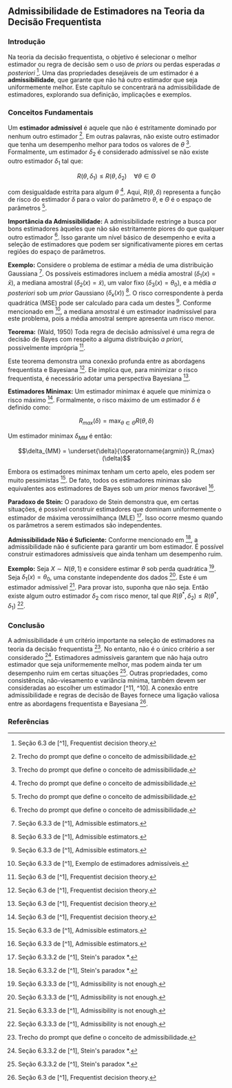 ## Admissibilidade de Estimadores na Teoria da Decisão Frequentista

### Introdução
Na teoria da decisão frequentista, o objetivo é selecionar o melhor estimador ou regra de decisão sem o uso de *priors* ou perdas esperadas *a posteriori* [^6]. Uma das propriedades desejáveis de um estimador é a **admissibilidade**, que garante que não há outro estimador que seja uniformemente melhor. Este capítulo se concentrará na admissibilidade de estimadores, explorando sua definição, implicações e exemplos.

### Conceitos Fundamentais

Um **estimador admissível** é aquele que não é estritamente dominado por nenhum outro estimador [^texto base]. Em outras palavras, não existe outro estimador que tenha um desempenho melhor para todos os valores de $\theta$ [^texto base]. Formalmente, um estimador $\delta_2$ é considerado admissível se não existe outro estimador $\delta_1$ tal que:

$$R(\theta, \delta_1) \leq R(\theta, \delta_2) \quad \forall \theta \in \Theta$$

com desigualdade estrita para algum $\theta$ [^texto base]. Aqui, $R(\theta, \delta)$ representa a função de risco do estimador $\delta$ para o valor do parâmetro $\theta$, e $\Theta$ é o espaço de parâmetros [^texto base].

**Importância da Admissibilidade:** A admissibilidade restringe a busca por bons estimadores àqueles que não são estritamente piores do que qualquer outro estimador [^texto base]. Isso garante um nível básico de desempenho e evita a seleção de estimadores que podem ser significativamente piores em certas regiões do espaço de parâmetros.

**Exemplo:**
Considere o problema de estimar a média de uma distribuição Gaussiana [^7]. Os possíveis estimadores incluem a média amostral ($\delta_1(x) = \bar{x}$), a mediana amostral ($\delta_2(x) = \tilde{x}$), um valor fixo ($\delta_3(x) = \theta_0$), e a média *a posteriori* sob um *prior* Gaussiano ($\delta_\kappa(x)$) [^7]. O risco correspondente à perda quadrática (MSE) pode ser calculado para cada um destes [^7]. Conforme mencionado em [^8], a mediana amostral é um estimador inadmissível para este problema, pois a média amostral sempre apresenta um risco menor.

**Teorema:** (Wald, 1950) Toda regra de decisão admissível é uma regra de decisão de Bayes com respeito a alguma distribuição *a priori*, possivelmente imprópria [^6].

Este teorema demonstra uma conexão profunda entre as abordagens frequentista e Bayesiana [^6]. Ele implica que, para minimizar o risco frequentista, é necessário adotar uma perspectiva Bayesiana [^6].

**Estimadores Minimax:** Um estimador minimax é aquele que minimiza o risco máximo [^6]. Formalmente, o risco máximo de um estimador $\delta$ é definido como:

$$R_{max}(\delta) = \max_{\theta \in \Theta} R(\theta, \delta)$$

Um estimador minimax $\delta_{MM}$ é então:

$$\delta_{MM} = \underset{\delta}{\operatorname{argmin}} R_{max}(\delta)$$

Embora os estimadores minimax tenham um certo apelo, eles podem ser muito pessimistas [^7]. De fato, todos os estimadores minimax são equivalentes aos estimadores de Bayes sob um *prior* menos favorável [^7].

**Paradoxo de Stein:** O paradoxo de Stein demonstra que, em certas situações, é possível construir estimadores que dominam uniformemente o estimador de máxima verossimilhança (MLE) [^9]. Isso ocorre mesmo quando os parâmetros a serem estimados são independentes.

**Admissibilidade Não é Suficiente:** Conforme mencionado em [^9], a admissibilidade não é suficiente para garantir um bom estimador. É possível construir estimadores admissíveis que ainda tenham um desempenho ruim.

**Exemplo:** Seja $X \sim N(\theta, 1)$ e considere estimar $\theta$ sob perda quadrática [^10]. Seja $\delta_1(x) = \theta_0$, uma constante independente dos dados [^10]. Este é um estimador admissível [^10]. Para provar isto, suponha que não seja. Então existe algum outro estimador $\delta_2$ com risco menor, tal que $R(\theta^*, \delta_2) \leq R(\theta^*, \delta_1)$ [^10].

### Conclusão

A admissibilidade é um critério importante na seleção de estimadores na teoria da decisão frequentista [^texto base]. No entanto, não é o único critério a ser considerado [^9]. Estimadores admissíveis garantem que não haja outro estimador que seja uniformemente melhor, mas podem ainda ter um desempenho ruim em certas situações [^9]. Outras propriedades, como consistência, não-viesamento e variância mínima, também devem ser consideradas ao escolher um estimador [^11, ^10]. A conexão entre admissibilidade e regras de decisão de Bayes fornece uma ligação valiosa entre as abordagens frequentista e Bayesiana [^6].

### Referências
[^texto base]: Trecho do prompt que define o conceito de admissibilidade.
[^6]: Seção 6.3 de [^1], Frequentist decision theory.
[^7]: Seção 6.3.3 de [^1], Admissible estimators.
[^8]: Seção 6.3.3 de [^1], Exemplo de estimadores admissíveis.
[^9]: Seção 6.3.3.2 de [^1], Stein's paradox *.
[^10]: Seção 6.3.3.3 de [^1], Admissibility is not enough.
[^11]: Seção 6.4 de [^1], Desirable properties of estimators.

<!-- END -->
